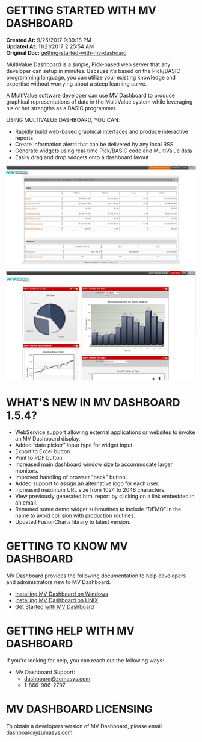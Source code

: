# GETTING STARTED WITH MV DASHBOARD

**Created At:** 9/25/2017 9:39:18 PM  
**Updated At:** 11/21/2017 2:25:54 AM  
**Original Doc:** [getting-started-with-mv-dashoard](https://docs.zumasys.com/36577-mv-dashboard/getting-started-with-mv-dashoard)  


MultiValue Dashboard is a simple, Pick-based web server that any developer can setup in minutes. Because it’s based on the Pick/BASIC programming language, you can utilize your existing knowledge and expertise without worrying about a steep learning curve.

A MultiValue software developer can use MV Dashboard to produce graphical representations of data in the MultiValue system while leveraging his or her strengths as a BASIC programmer.

USING MULTIVALUE DASHBOARD, YOU CAN:

- Rapidly build web-based graphical interfaces and produce interactive reports
- Create information alerts that can be delivered by any local RSS
- Generate widgets using real-time Pick/BASIC code and MultiValue data
- Easily drag and drop widgets onto a dashboard layout




![getting-started-with-mv-dashoard: image001](./image001.jpg)

![getting-started-with-mv-dashoard: image003](./image003.jpg)

# WHAT'S NEW IN MV DASHBOARD 1.5.4?

- WebService support allowing external applications or websites to invoke an MV Dashboard display.
- Added “date picker” input type for widget input.
- Export to Excel button
- Print to PDF button
- Increased main dashboard window size to accommodate larger monitors.
- Improved handling of browser “back” button.
- Added support to assign an alternative logo for each user.
- Increased maximum URL size from 1024 to 2048 characters.
- View previously generated html report by clicking on a link embedded in an email.
- Renamed some demo widget subroutines to include “DEMO” in the name to avoid collision with production routines.
- Updated FusionCharts library to latest version.


# 


# GETTING TO KNOW MV DASHBOARD

MV Dashboard provides the following documentation to help developers and administrators new to MV Dashboard.

- [Installing MV Dashboard on Windows](./../install-mv-dashboard&mv-connect-windows)
- [Installing MV Dashboard on UNIX](./../install-mv-dashboard&mv-connect-unix)
- [Get Started with MV Dashboard](./../introduction-to-mv-dashboard)




# GETTING HELP WITH MV DASHBOARD

If you're looking for help, you can reach out the following ways:

- MV Dashboard Support:
    - [dashboard@zumasys.com](mailto:dashboard@zumasys.com)
    - 1-866-986-2797




# MV DASHBOARD LICENSING

To obtain a developers version of MV Dashboard, please email [dashboard@zumasys.com](mailto:dashboard@zumasys.com).
